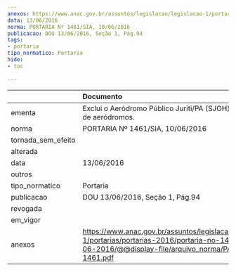 ```yaml
---
anexos: https://www.anac.gov.br/assuntos/legislacao/legislacao-1/portarias/portarias-2016/portaria-no-1461-sia-10-06-2016/@@display-file/arquivo_norma/PA2016-1461.pdf
data: 13/06/2016
norma: PORTARIA Nº 1461/SIA, 10/06/2016
publicacao: DOU 13/06/2016, Seção 1, Pág.94
tags:
- portaria
tipo_normatico: Portaria
hide: 
- toc 
 
---
```


|                    | Documento                                                                                                                                                      |
|:-------------------|:---------------------------------------------------------------------------------------------------------------------------------------------------------------|
| ementa             | Exclui o Aeródromo Público Juriti/PA (SJOH) do cadastro de aeródromos.                                                                                         |
| norma              | PORTARIA Nº 1461/SIA, 10/06/2016                                                                                                                               |
| tornada_sem_efeito |                                                                                                                                                                |
| alterada           |                                                                                                                                                                |
| data               | 13/06/2016                                                                                                                                                     |
| outros             |                                                                                                                                                                |
| tipo_normatico     | Portaria                                                                                                                                                       |
| publicacao         | DOU 13/06/2016, Seção 1, Pág.94                                                                                                                                |
| revogada           |                                                                                                                                                                |
| em_vigor           |                                                                                                                                                                |
| anexos             | https://www.anac.gov.br/assuntos/legislacao/legislacao-1/portarias/portarias-2016/portaria-no-1461-sia-10-06-2016/@@display-file/arquivo_norma/PA2016-1461.pdf |